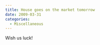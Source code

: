 ```yaml
---
title: House goes on the market tomorrow
date: 2009-03-31
categories: 
  - Miscellaneous
---
```


Wish us luck!
